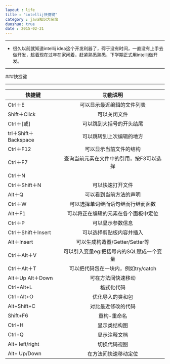 ```yaml
---
layout : life
title : "intellij快捷键"
category : java知识大杂烩
duoshuo: true
date : 2015-02-21
---
```


-------------

* 很久以前就知道intellij idea这个开发利器了，碍于没有时间，一直没有上手去做开发，趁着现在过年在家闲着，赶紧熟悉熟悉，下学期正式用intellij做开发。

-------------

###快捷键

------------

|          快捷键       |                  功能说明                 | 
| --------------------- |:-----------------------------------------:| 
| Ctrl＋E               | 可以显示最近编辑的文件列表                | 
| Shift＋Click          | 可以关闭文件                              | 
| Ctrl＋[或]            | 可以跳到大括号的开头结尾                  |   
| trl＋Shift＋Backspace | 可以跳转到上次编辑的地方                  |
| Ctrl＋F12             | 可以显示当前文件的结构                    |
| Ctrl＋F7              | 查询当前元素在文件中的引用，按F3可以选择  |
| Ctrl＋N|              | 可以快速打开类							|
| Ctrl＋Shift＋N        | 可以快速打开文件    						|
| Alt＋Q				| 可以看到当前方法的声明					|
| Ctrl＋W				| 可以选择单词继而语句继而行继而函数		|
| Alt＋F1				| 可以将正在编辑的元素在各个面板中定位		|
| Ctrl＋P               | 可以显示参数信息							|
| Ctrl＋Shift＋Insert   | 可以选择剪贴板内容并插入					|
| Alt＋Insert           | 可以生成构造器/Getter/Setter等			|
| Ctrl＋Alt＋V          | 可以引入变量eg:把括号内的SQL赋成一个变量	|
| Ctrl＋Alt＋T			| 可以把代码包在一块内，例如try/catch		|
| Alt＋Up Alt＋Down		| 可在方法间快速移动						|
| Ctrl+Alt+L  			| 格式化代码								|
| Ctrl+Alt+O 			| 优化导入的类和包							|
| Alt+Shift+C 			| 对比最近修改的代码						|
| Shift+F6  			| 重构-重命名								|
| Ctrl+H 				| 显示类结构图 								|
| Ctrl+Q 				| 显示注释文档								|
| Alt+ left/right 		| 切换代码视图								|
| Alt+ Up/Down 			| 在方法间快速移动定位						|

